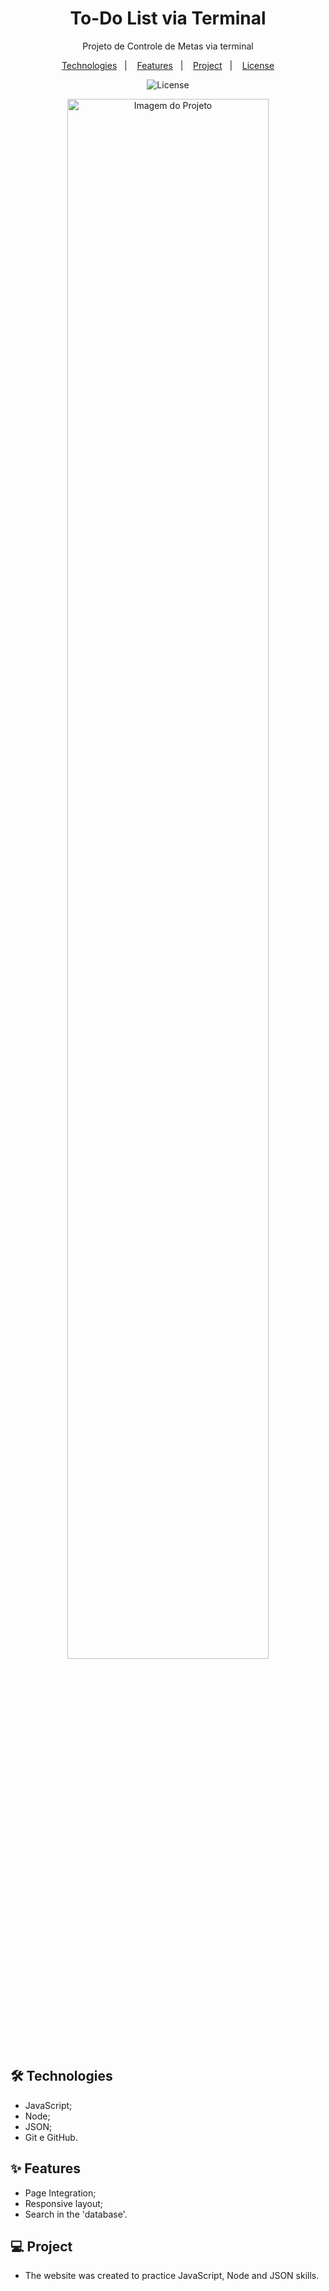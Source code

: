 <h1 align="center"> To-Do List via Terminal </h1> 

<p align="center">Projeto de Controle de Metas via terminal</p>

<p align="center">  
  <a href="#-technologies">Technologies</a>&nbsp;&nbsp;&nbsp;|&nbsp;&nbsp;&nbsp;
  <a href="#-features">Features</a>&nbsp;&nbsp;&nbsp;|&nbsp;&nbsp;&nbsp;
  <a href="#-project">Project</a>&nbsp;&nbsp;&nbsp;|&nbsp;&nbsp;&nbsp;
  <a href="#-license">License</a>  
</p>

<p align="center">
  <img alt="License" src="https://img.shields.io/static/v1?label=license&message=MIT&color=c920c9&labelColor=000000">
</p>

<p align="center">
  <img alt="Imagem do Projeto" src=".github/search-project.gif" width="80%">
</p>

## 🛠 Technologies

- JavaScript;
- Node;
- JSON;
- Git e GitHub.

## ✨ Features

- Page Integration;
- Responsive layout;
- Search in the 'database'.

## 💻 Project

- The website was created to practice JavaScript, Node and JSON skills.

